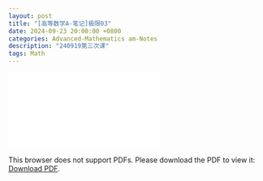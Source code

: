 ```yaml
---
layout: post
title: "[高等数学A-笔记]极限03"
date: 2024-09-23 20:00:00 +0800
categories: Advanced-Mathematics am-Notes
description: "240919第三次课"
tags: Math
---
```

<!-- ![](../assets/pdfs/la-01.pdf) -->
<!-- For ios users:[Download](https://github.com/PhotonYan/PhotonYan.github.io/blob/gh-pages/pdfs/la-01.pdf)

<object data="{{ site.url }}{{ site.baseurl }}/assets/pdfs/la-01.pdf" type="application/pdf"></object> -->

<object data="{{ site.url }}/assets/pdfs/am-03.pdf" type="application/pdf" width="700px" height="700px">
    <embed src="{{ site.url }}/assets/pdfs/am-03.pdf">
        <p>This browser does not support PDFs. Please download the PDF to view it: <a href="{{ site.url }}/assets/pdfs/am-03.pdf">Download PDF</a>.</p>
    </embed>
</object>